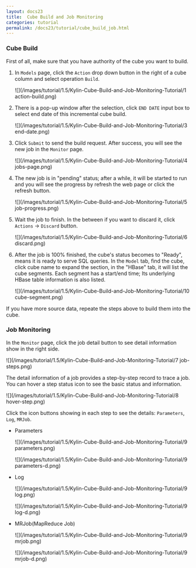 ```yaml
---
layout: docs23
title:  Cube Build and Job Monitoring
categories: tutorial
permalink: /docs23/tutorial/cube_build_job.html
---
```


### Cube Build
First of all, make sure that you have authority of the cube you want to build.

1. In `Models` page, click the `Action` drop down button in the right of a cube column and select operation `Build`.

   ![](/images/tutorial/1.5/Kylin-Cube-Build-and-Job-Monitoring-Tutorial/1 action-build.png)

2. There is a pop-up window after the selection, click `END DATE` input box to select end date of this incremental cube build.

   ![](/images/tutorial/1.5/Kylin-Cube-Build-and-Job-Monitoring-Tutorial/3 end-date.png)

4. Click `Submit` to send the build request. After success, you will see the new job in the `Monitor` page.

   ![](/images/tutorial/1.5/Kylin-Cube-Build-and-Job-Monitoring-Tutorial/4 jobs-page.png)

5. The new job is in "pending" status; after a while, it will be started to run and you will see the progress by refresh the web page or click the refresh button.

   ![](/images/tutorial/1.5/Kylin-Cube-Build-and-Job-Monitoring-Tutorial/5 job-progress.png)


6. Wait the job to finish. In the between if you want to discard it, click `Actions` -> `Discard` button.

   ![](/images/tutorial/1.5/Kylin-Cube-Build-and-Job-Monitoring-Tutorial/6 discard.png)

7. After the job is 100% finished, the cube's status becomes to "Ready", means it is ready to serve SQL queries. In the `Model` tab, find the cube, click cube name to expand the section, in the "HBase" tab, it will list the cube segments. Each segment has a start/end time; Its underlying HBase table information is also listed.

   ![](/images/tutorial/1.5/Kylin-Cube-Build-and-Job-Monitoring-Tutorial/10 cube-segment.png)

If you have more source data, repeate the steps above to build them into the cube.

### Job Monitoring
In the `Monitor` page, click the job detail button to see detail information show in the right side.

![](/images/tutorial/1.5/Kylin-Cube-Build-and-Job-Monitoring-Tutorial/7 job-steps.png)

The detail information of a job provides a step-by-step record to trace a job. You can hover a step status icon to see the basic status and information.

![](/images/tutorial/1.5/Kylin-Cube-Build-and-Job-Monitoring-Tutorial/8 hover-step.png)

Click the icon buttons showing in each step to see the details: `Parameters`, `Log`, `MRJob`.

* Parameters

   ![](/images/tutorial/1.5/Kylin-Cube-Build-and-Job-Monitoring-Tutorial/9 parameters.png)

   ![](/images/tutorial/1.5/Kylin-Cube-Build-and-Job-Monitoring-Tutorial/9 parameters-d.png)

* Log
        
   ![](/images/tutorial/1.5/Kylin-Cube-Build-and-Job-Monitoring-Tutorial/9 log.png)

   ![](/images/tutorial/1.5/Kylin-Cube-Build-and-Job-Monitoring-Tutorial/9 log-d.png)

* MRJob(MapReduce Job)

   ![](/images/tutorial/1.5/Kylin-Cube-Build-and-Job-Monitoring-Tutorial/9 mrjob.png)

   ![](/images/tutorial/1.5/Kylin-Cube-Build-and-Job-Monitoring-Tutorial/9 mrjob-d.png)


